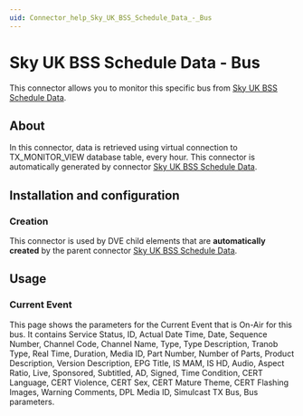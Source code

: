 ```yaml
---
uid: Connector_help_Sky_UK_BSS_Schedule_Data_-_Bus
---
```


# Sky UK BSS Schedule Data - Bus

This connector allows you to monitor this specific bus from [Sky UK BSS Schedule Data](xref:Connector_help_Sky_UK_BSS_Schedule_Data).

## About

In this connector, data is retrieved using virtual connection to TX_MONITOR_VIEW database table, every hour. This connector is automatically generated by connector [Sky UK BSS Schedule Data](xref:Connector_help_Sky_UK_BSS_Schedule_Data).

## Installation and configuration

### Creation

This connector is used by DVE child elements that are **automatically created** by the parent connector [Sky UK BSS Schedule Data](xref:Connector_help_Sky_UK_BSS_Schedule_Data).

## Usage

### Current Event

This page shows the parameters for the Current Event that is On-Air for this bus. It contains Service Status, ID, Actual Date Time, Date, Sequence Number, Channel Code, Channel Name, Type, Type Description, Tranob Type, Real Time, Duration, Media ID, Part Number, Number of Parts, Product Description, Version Description, EPG Title, IS MAM, IS HD, Audio, Aspect Ratio, Live, Sponsored, Subtitled, AD, Signed, Time Condition, CERT Language, CERT Violence, CERT Sex, CERT Mature Theme, CERT Flashing Images, Warning Comments, DPL Media ID, Simulcast TX Bus, Bus parameters.
